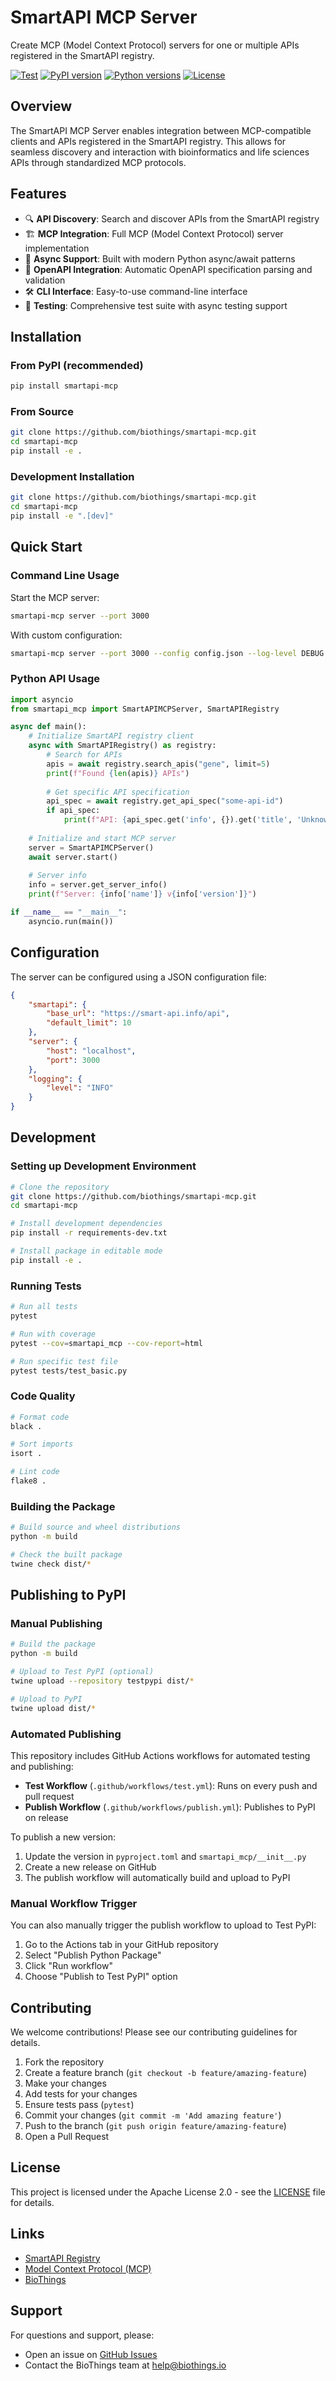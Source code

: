 # SmartAPI MCP Server

Create MCP (Model Context Protocol) servers for one or multiple APIs registered in the SmartAPI registry.

[![Test](https://github.com/biothings/smartapi-mcp/actions/workflows/test.yml/badge.svg)](https://github.com/biothings/smartapi-mcp/actions/workflows/test.yml)
[![PyPI version](https://badge.fury.io/py/smartapi-mcp.svg)](https://badge.fury.io/py/smartapi-mcp)
[![Python versions](https://img.shields.io/pypi/pyversions/smartapi-mcp.svg)](https://pypi.org/project/smartapi-mcp/)
[![License](https://img.shields.io/badge/License-Apache%202.0-blue.svg)](https://opensource.org/licenses/Apache-2.0)

## Overview

The SmartAPI MCP Server enables integration between MCP-compatible clients and APIs registered in the SmartAPI registry. This allows for seamless discovery and interaction with bioinformatics and life sciences APIs through standardized MCP protocols.

## Features

- 🔍 **API Discovery**: Search and discover APIs from the SmartAPI registry
- 🏗️ **MCP Integration**: Full MCP (Model Context Protocol) server implementation
- 🔄 **Async Support**: Built with modern Python async/await patterns
- 📖 **OpenAPI Integration**: Automatic OpenAPI specification parsing and validation
- 🛠️ **CLI Interface**: Easy-to-use command-line interface
- 🧪 **Testing**: Comprehensive test suite with async testing support

## Installation

### From PyPI (recommended)

```bash
pip install smartapi-mcp
```

### From Source

```bash
git clone https://github.com/biothings/smartapi-mcp.git
cd smartapi-mcp
pip install -e .
```

### Development Installation

```bash
git clone https://github.com/biothings/smartapi-mcp.git
cd smartapi-mcp
pip install -e ".[dev]"
```

## Quick Start

### Command Line Usage

Start the MCP server:

```bash
smartapi-mcp server --port 3000
```

With custom configuration:

```bash
smartapi-mcp server --port 3000 --config config.json --log-level DEBUG
```

### Python API Usage

```python
import asyncio
from smartapi_mcp import SmartAPIMCPServer, SmartAPIRegistry

async def main():
    # Initialize SmartAPI registry client
    async with SmartAPIRegistry() as registry:
        # Search for APIs
        apis = await registry.search_apis("gene", limit=5)
        print(f"Found {len(apis)} APIs")
        
        # Get specific API specification
        api_spec = await registry.get_api_spec("some-api-id")
        if api_spec:
            print(f"API: {api_spec.get('info', {}).get('title', 'Unknown')}")
    
    # Initialize and start MCP server
    server = SmartAPIMCPServer()
    await server.start()
    
    # Server info
    info = server.get_server_info()
    print(f"Server: {info['name']} v{info['version']}")

if __name__ == "__main__":
    asyncio.run(main())
```

## Configuration

The server can be configured using a JSON configuration file:

```json
{
    "smartapi": {
        "base_url": "https://smart-api.info/api",
        "default_limit": 10
    },
    "server": {
        "host": "localhost",
        "port": 3000
    },
    "logging": {
        "level": "INFO"
    }
}
```

## Development

### Setting up Development Environment

```bash
# Clone the repository
git clone https://github.com/biothings/smartapi-mcp.git
cd smartapi-mcp

# Install development dependencies
pip install -r requirements-dev.txt

# Install package in editable mode
pip install -e .
```

### Running Tests

```bash
# Run all tests
pytest

# Run with coverage
pytest --cov=smartapi_mcp --cov-report=html

# Run specific test file
pytest tests/test_basic.py
```

### Code Quality

```bash
# Format code
black .

# Sort imports
isort .

# Lint code
flake8 .
```

### Building the Package

```bash
# Build source and wheel distributions
python -m build

# Check the built package
twine check dist/*
```

## Publishing to PyPI

### Manual Publishing

```bash
# Build the package
python -m build

# Upload to Test PyPI (optional)
twine upload --repository testpypi dist/*

# Upload to PyPI
twine upload dist/*
```

### Automated Publishing

This repository includes GitHub Actions workflows for automated testing and publishing:

- **Test Workflow** (`.github/workflows/test.yml`): Runs on every push and pull request
- **Publish Workflow** (`.github/workflows/publish.yml`): Publishes to PyPI on release

To publish a new version:

1. Update the version in `pyproject.toml` and `smartapi_mcp/__init__.py`
2. Create a new release on GitHub
3. The publish workflow will automatically build and upload to PyPI

### Manual Workflow Trigger

You can also manually trigger the publish workflow to upload to Test PyPI:

1. Go to the Actions tab in your GitHub repository
2. Select "Publish Python Package"
3. Click "Run workflow"
4. Choose "Publish to Test PyPI" option

## Contributing

We welcome contributions! Please see our contributing guidelines for details.

1. Fork the repository
2. Create a feature branch (`git checkout -b feature/amazing-feature`)
3. Make your changes
4. Add tests for your changes
5. Ensure tests pass (`pytest`)
6. Commit your changes (`git commit -m 'Add amazing feature'`)
7. Push to the branch (`git push origin feature/amazing-feature`)
8. Open a Pull Request

## License

This project is licensed under the Apache License 2.0 - see the [LICENSE](LICENSE) file for details.

## Links

- [SmartAPI Registry](https://smart-api.info/)
- [Model Context Protocol (MCP)](https://modelcontextprotocol.io/)
- [BioThings](https://biothings.io/)

## Support

For questions and support, please:

- Open an issue on [GitHub Issues](https://github.com/biothings/smartapi-mcp/issues)
- Contact the BioThings team at help@biothings.io
